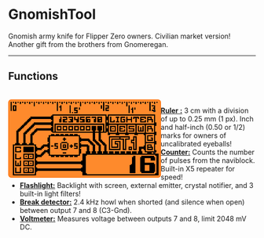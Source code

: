 # GnomishTool 
Gnomish army knife for Flipper Zero owners.
Civilian market version! Another gift from the brothers from Gnomeregan.

-----
<h2 align="left">Functions</h2>
<br>
<img src=".github/assets/view_main.png" align="left" height="160hv"/>

   - <ins><b>Ruler :</b></ins> 3 cm with a division of up to 0.25 mm (1 px). Inch and half-inch (0.50 or 1/2) marks for owners of uncalibrated eyeballs!
   - <ins><b>Counter:</b></ins> Counts the number of pulses from the naviblock. Built-in X5 repeater for speed!
   - <ins><b>Flashlight:</b></ins> Backlight with screen, external emitter, crystal notifier, and 3 built-in light filters!
   - <ins><b>Break detector:</b></ins> 2.4 kHz howl when shorted (and silence when open) between output 7 and 8 (C3-Gnd).
   - <ins><b>Voltmeter:</b></ins> Measures voltage between outputs 7 and 8, limit 2048 mV DC.
<br>
